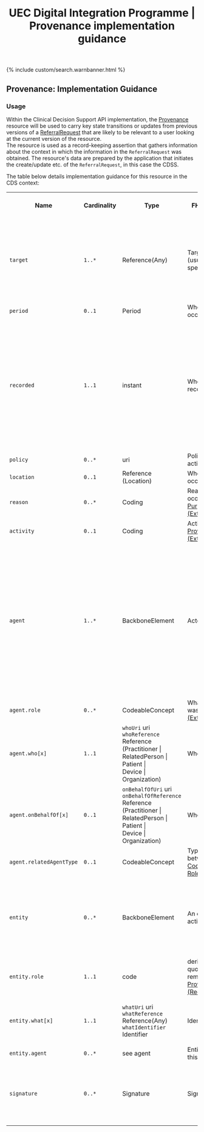 ﻿---
title: UEC Digital Integration Programme | Provenance implementation guidance
keywords: provenance, rest,
tags: [rest,fhir,api]
sidebar: ctp_rest_sidebar
permalink: api_provenance.html
summary: Provenance implementation guidance
---

{% include custom/search.warnbanner.html %}
<!--
{% include custom/fhir.referencemin.html resource="" userlink="" page="" fhirname="GuidanceResponse" fhirlink="[Provenance](http://hl7.org/fhir/stu3/provenance.html)" content="User Stories" userlink="" %}
-->

## Provenance: Implementation Guidance ##  

### Usage ###
Within the Clinical Decision Support API implementation, the [Provenance](http://hl7.org/fhir/stu3/provenance.html) resource will be used to carry key state transitions or updates from previous versions of a [ReferralRequest](api_referral_request.html) that are likely to be relevant to a user looking at the current version of the resource.  
The resource is used as a record-keeping assertion that gathers information about the context in which the information in the `ReferralRequest` was obtained. The resource's data are prepared by the application that initiates the create/update etc. of the `ReferralRequest`, in this case the CDSS.

The table below details implementation guidance for this resource in the CDS context:

<table style="min-width:100%;width:100%">

<tr>
    <th style="width:10%;">Name</th>
    <th style="width:5%;">Cardinality</th>
    <th style="width:10%;">Type</th>
      <th style="width:40%;">FHIR Documentation</th>
   <th style="width:35%;">CDS Implementation Guidance</th>
</tr>
<tr>
  <td><code class="highlighter-rouge">target</code></td>
    <td><code class="highlighter-rouge">1..*</code></td>
    <td>Reference(Any)</td>
    <td>Target Reference(s) (usually version specific)</td>
<td>This MUST be populated by the CDSS and MUST carry the <a href="http://hl7.org/fhir/STU3/resource.html#id">logical ID</a> of the <code class="highlighter-rouge">ReferralRequest</code> that was generated or updated by the activity described in this resource.</td>
</tr>
<tr>
  <td><code class="highlighter-rouge">period</code></td>
    <td><code class="highlighter-rouge">0..1</code></td>
    <td>Period</td>
    <td>When the activity occurred</td>
<td></td>
</tr>
<tr>
  <td><code class="highlighter-rouge">recorded</code></td>
      <td><code class="highlighter-rouge">1..1</code></td>
    <td>instant</td>
    <td>When the activity was recorded/updated</td>
<td>This MUST be populated by the CDSS with the instant of time at which the activity was recorded. It can be different from the time stamp on the <code class="highlighter-rouge">ReferralRequest</code>, if there is a delay between recording the event and updating the provenance and target resource.</td>
 </tr>
<tr>
  <td><code class="highlighter-rouge">policy</code></td>
      <td><code class="highlighter-rouge">0..*</code></td>
    <td>uri</td>
    <td>Policy or plan the activity was defined by</td>
<td></td>
</tr>
<tr>
  <td><code class="highlighter-rouge">location</code></td>
      <td><code class="highlighter-rouge">0..1</code></td>
    <td>Reference<br>(Location)</td>
    <td>Where the activity occurred, if relevant</td>
<td></td>
 </tr>
<tr>
  <td><code class="highlighter-rouge">reason</code></td>
      <td><code class="highlighter-rouge">0..*</code></td>
    <td>Coding</td>
    <td>Reason the activity is occurring <a href="https://www.hl7.org/fhir/stu3/v3/PurposeOfUse/vs.html">PurposeOfUse (Extensible)</a></td>
<td>This SHOULD be populated by the CDSS with the value 'TREAT'.</td>
 </tr>
<tr>
  <td><code class="highlighter-rouge">activity</code></td>
      <td><code class="highlighter-rouge">0..1</code></td>
    <td>Coding</td>
    <td>Activity that occurred <a href="https://www.hl7.org/fhir/stu3/valueset-provenance-activity-type.html">ProvenanceActivityType (Extensible)</a></td>
<td>This SHOULD be populated by the CDSS.</td>
</tr>
<tr>
  <td><code class="highlighter-rouge">agent</code></td>
      <td><code class="highlighter-rouge">1..*</code></td>
    <td>BackboneElement</td>
    <td>Actor involved</td>
<td>This MUST be populated by the CDSS with a reference to the actor(s) taking a role in an activity where the agent can be assigned a degree of responsibility for the activity taking place. Note that an agent can be a person, an organisation, software, device or other entities that may be ascribed responsibility.</td>
 </tr>
<tr>
  <td><code class="highlighter-rouge">agent.role</code></td>
      <td><code class="highlighter-rouge">0..*</code></td>
    <td>CodeableConcept</td>
    <td>What the agent's role was <a href="https://www.hl7.org/fhir/stu3/valueset-security-role-type.html">SecurityRoleType (Extensible)</a></td>
<td></td>
 </tr>
<tr>
  <td><code class="highlighter-rouge">agent.who[x]</code></td>
      <td><code class="highlighter-rouge">1..1</code></td>
    <td><code class="highlighter-rouge">whoUri</code> uri <br><code class="highlighter-rouge">whoReference</code> <br> Reference<br>(Practitioner |<br>RelatedPerson |<br>Patient |<br>Device |<br>Organization)</td>
    <td>Who participated</td>
<td>The CDSS MUST populate this with the details of the individual, device or organisation that participated in the event.</td>
 </tr>
<tr>
  <td><code class="highlighter-rouge">agent.onBehalfOf[x]</code></td>
      <td><code class="highlighter-rouge">0..1</code></td>
    <td><code class="highlighter-rouge">onBehalfOfUri</code> uri <br><code class="highlighter-rouge">onBehalfOfReference</code> <br> Reference<br>(Practitioner |<br>RelatedPerson |<br>Patient |<br>Device |<br>Organization)</td>
    <td>Who participated</td>
<td>The CDSS MUST populate this with the details of the individual, device or organisation that participated in the event.</td>
 </tr>
<tr>
  <td><code class="highlighter-rouge">agent.relatedAgentType</code></td>
      <td><code class="highlighter-rouge">0..1</code></td>
   <td>CodeableConcept</td>
     <td>Type of relationship between agents <a href="https://www.hl7.org/fhir/stu3/v3/RoleLinkType/vs.html">v3 Code System RoleLinkType (Example)</a></td>
<td></td>
 </tr>
<tr>
  <td><code class="highlighter-rouge">entity</code></td>
      <td><code class="highlighter-rouge">0..*</code></td>
    <td>BackboneElement</td>
    <td>An entity used in this activity</td>
<td>Multiple userIds MAY be associated with the same Practitioner or other individual across various appearances, each with distinct privileges.</td>
 </tr>
<tr>
  <td><code class="highlighter-rouge">entity.role</code></td>
      <td><code class="highlighter-rouge">1..1</code></td>
    <td>code</td>
    <td>derivation | revision | quotation | source | removal <a href="https://www.hl7.org/fhir/stu3/valueset-provenance-entity-role.html">ProvenanceEntityRole (Required)</a></td>
<td></td>
 </tr>
<tr>
  <td><code class="highlighter-rouge">entity.what[x]</code></td>
     <td><code class="highlighter-rouge">1..1</code></td>
    <td><code class="highlighter-rouge">whatUri</code> uri <br><code class="highlighter-rouge">whatReference</code> <br> Reference(Any)<br><code class="highlighter-rouge">whatIdentifier</code> <br> Identifier</td>
    <td>Identity of entity</td>
<td>Identity of the entity used. MAY be a logical or physical uri and may be absolute or relative.</td>
 </tr>
<tr>
  <td><code class="highlighter-rouge">entity.agent</code></td>
      <td><code class="highlighter-rouge">0..*</code></td>
    <td>see agent</td>
    <td>Entity is attributed to this agent</td>
<td></td>
 </tr>
<tr>
  <td><code class="highlighter-rouge">signature</code></td>
      <td><code class="highlighter-rouge">0..*</code></td>
    <td>Signature</td>
    <td>Signature on target</td>
<td>This element carries a digital signature on the target Reference(s). The signer SHOULD match a Provenance.agent.</td>
 </tr>
</table>